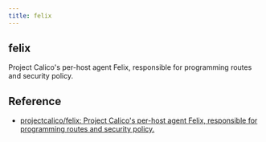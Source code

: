 ```yaml
---
title: felix
---
```


## felix
Project Calico's per-host agent Felix, responsible for programming routes and security policy. 


## Reference
* [projectcalico/felix: Project Calico's per-host agent Felix, responsible for programming routes and security policy.](https://github.com/projectcalico/felix)
